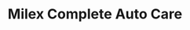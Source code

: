 ---
title: "Milex Complete Auto Care"
url: /cedar-rapids/milex-complete-auto-care/
shop: car repair
---